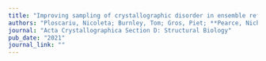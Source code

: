 ```yaml
---
title: "Improving sampling of crystallographic disorder in ensemble refinement"
authors: "Ploscariu, Nicoleta; Burnley, Tom; Gros, Piet; **Pearce, Nicholas M**; "
journal: "Acta Crystallographica Section D: Structural Biology"
pub_date: "2021"
journal_link: ""
---
```

